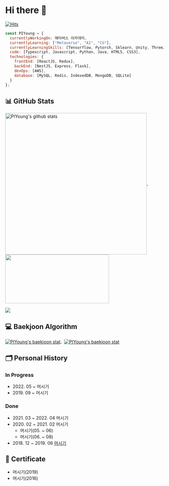 <!-- # Hi there <img src="https://raw.githubusercontent.com/aemmadi/aemmadi/master/wave.gif" width="30px"> -->
# Hi there 🦊

[![Hits](https://hits.seeyoufarm.com/api/count/incr/badge.svg?url=https%3A%2F%2Fgithub.com%2FPIYoung&count_bg=%2379C83D&title_bg=%23555555&icon=&icon_color=%23E7E7E7&title=hits&edge_flat=false)](https://hits.seeyoufarm.com)

```javascript
const PIYoung = {
  currentlyWorkingOn: 메타버스 아카데미,
  currentlyLearning: ["Metaverse", "AI", "CG"],
  currentlyLearningSkills: [Tensorflow, Pytorch, Sklearn, Unity, ThreeJS],
  code: [Typescript, Javascript, Python, Java, HTML5, CSS3],
  technologies: {
    frontEnd: [ReactJS, Redux],
    backEnd: [NestJS, Express, Flask],
    devOps: [AWS],
    database: [MySQL, Redis, IndexedDB, MongoDB, SQLite]
  }
};
```

## 📊 GitHub Stats

<div>
  <p align="left">
    <a href="https://github.com/anuraghazra/github-readme-stats">
      <img width="450" align="center" src="https://github-readme-stats.vercel.app/api?username=PIYoung&theme=apprentice&show_icons=true&hide=issues" alt="PIYoung's github stats" />
    </a>
    &nbsp;
    <a href="https://github.com/anuraghazra/github-readme-stats">
      <img width="330" height="155" align="center" src="https://github-readme-stats.vercel.app/api/top-langs/?username=PIYoung&layout=compact&theme=apprentice" /></a>
    </a>
  </p>
  <p align="left">
    <a href="https://git.io/streak-stats">
      <img src="http://github-readme-streak-stats.herokuapp.com?user=PIYoung&theme=tokyonight_duo&date_format=%5BY%20%5DM%20j" />
    </a>
  </p>
</div>

<!-- ## 🏆 GitHub Trophies -->

<!-- [![trophy](https://github-profile-trophy.vercel.app/?username=PIYoung&theme=juicyfresh&no-frame=true&row=1&margin-w=20&no-bg=true)](https://github.com/ryo-ma/github-profile-trophy) -->

## 💻 Baekjoon Algorithm

<p>
  <a href="https://solved.ac/dlsdudg15">
    <img align="center" src="http://mazassumnida.wtf/api/v2/generate_badge?boj=dlsdudg15" alt="PIYoung's baekjoon stat" />
  </a>
  &nbsp;
  <a href="https://solved.ac/dlsdudg15">
    <img align="center" src="http://mazandi.herokuapp.com/api?handle=dlsdudg15&theme=dark" alt="PIYoung's baekjoon stat" />
  </a>
</p>

## 🗂 Personal History

### In Progress

- 2022\. 05 ~  머시기
- 2019\. 09 ~  머시기

### Done

- 2021\. 03 ~ 2022. 04 머시기
- 2020\. 02 ~ 2021. 02 머시기
  - 머시기(05. ~ 06)
  - 머시기(06. ~ 08)
- 2018\. 12 ~ 2019. 06 [머시기](https://www.naver.com)

## 📜 Certificate

- 머시기(2019)
- 머시기(2016)

